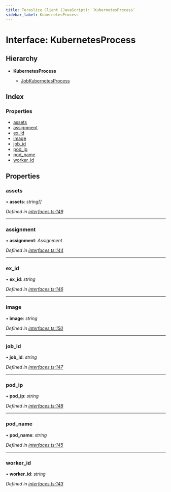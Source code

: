 ```yaml
---
title: Teraslice Client (JavaScript): `KubernetesProcess`
sidebar_label: KubernetesProcess
---
```


# Interface: KubernetesProcess

## Hierarchy

* **KubernetesProcess**

  * [JobKubernetesProcess](jobkubernetesprocess.md)

## Index

### Properties

* [assets](kubernetesprocess.md#assets)
* [assignment](kubernetesprocess.md#assignment)
* [ex_id](kubernetesprocess.md#ex_id)
* [image](kubernetesprocess.md#image)
* [job_id](kubernetesprocess.md#job_id)
* [pod_ip](kubernetesprocess.md#pod_ip)
* [pod_name](kubernetesprocess.md#pod_name)
* [worker_id](kubernetesprocess.md#worker_id)

## Properties

###  assets

• **assets**: *string[]*

*Defined in [interfaces.ts:149](https://github.com/terascope/teraslice/blob/d2d877b60/packages/teraslice-client-js/src/interfaces.ts#L149)*

___

###  assignment

• **assignment**: *Assignment*

*Defined in [interfaces.ts:144](https://github.com/terascope/teraslice/blob/d2d877b60/packages/teraslice-client-js/src/interfaces.ts#L144)*

___

###  ex_id

• **ex_id**: *string*

*Defined in [interfaces.ts:146](https://github.com/terascope/teraslice/blob/d2d877b60/packages/teraslice-client-js/src/interfaces.ts#L146)*

___

###  image

• **image**: *string*

*Defined in [interfaces.ts:150](https://github.com/terascope/teraslice/blob/d2d877b60/packages/teraslice-client-js/src/interfaces.ts#L150)*

___

###  job_id

• **job_id**: *string*

*Defined in [interfaces.ts:147](https://github.com/terascope/teraslice/blob/d2d877b60/packages/teraslice-client-js/src/interfaces.ts#L147)*

___

###  pod_ip

• **pod_ip**: *string*

*Defined in [interfaces.ts:148](https://github.com/terascope/teraslice/blob/d2d877b60/packages/teraslice-client-js/src/interfaces.ts#L148)*

___

###  pod_name

• **pod_name**: *string*

*Defined in [interfaces.ts:145](https://github.com/terascope/teraslice/blob/d2d877b60/packages/teraslice-client-js/src/interfaces.ts#L145)*

___

###  worker_id

• **worker_id**: *string*

*Defined in [interfaces.ts:143](https://github.com/terascope/teraslice/blob/d2d877b60/packages/teraslice-client-js/src/interfaces.ts#L143)*
